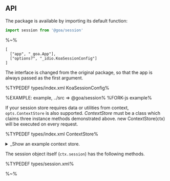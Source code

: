 ## API

The package is available by importing its default function:

```js
import session from '@goa/session'
```

%~%

```## session => _goa.Middleware
[
  ["app", "_goa.App"],
  ["options?", "_idio.KoaSessionConfig"]
]
```

The interface is changed from the original package, so that the app is always passed as the first argument.

%TYPEDEF types/index.xml KoaSessionConfig%

%EXAMPLE: example, ../src => @goa/session%
%FORK-js example%

If your session store requires data or utilities from context, `opts.ContextStore` is also supported. _ContextStore_ must be a class which claims three instance methods demonstrated above. new ContextStore(ctx) will be executed on every request.

%TYPEDEF types/index.xml ContextStore%

<details>
<summary>
_Show an example context store.
</summary>

%EXAMPLE: test/context/ContextStore%
</details>

The session object itself (`ctx.session`) has the following methods.

%TYPEDEF types/session.xml%

%~%